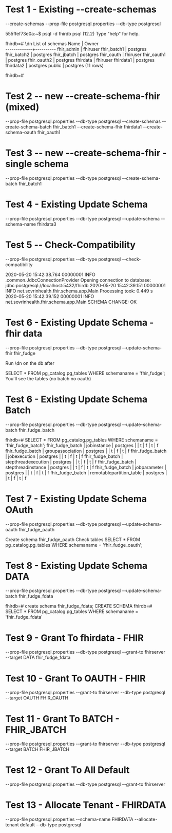 # Test 1 - Existing --create-schemas
--create-schemas
--prop-file postgresql.properties
--db-type postgresql

555ffef73e0a:~$ psql -d fhirdb
psql (12.2)
Type "help" for help.

fhirdb=# \dn
    List of schemas
    Name     |  Owner   
-------------+----------
 fhir_admin  | fhiruser
 fhir_batch1 | postgres
 fhir_batch2 | postgres
 fhir_jbatch | postgres
 fhir_oauth  | fhiruser
 fhir_oauth1 | postgres
 fhir_oauth2 | postgres
 fhirdata    | fhiruser
 fhirdata1   | postgres
 fhirdata2   | postgres
 public      | postgres
(11 rows)

fhirdb=# 

# Test 2 -- new --create-schema-fhir (mixed)
--prop-file postgresql.properties
--db-type postgresql
--create-schemas
--create-schema-batch fhir_batch1
--create-schema-fhir fhirdata1
--create-schema-oauth fhir_oauth1

# Test 3 -- new --create-schema-fhir - single schema
--prop-file postgresql.properties
--db-type postgresql
--create-schema-batch fhir_batch1

# Test 4 - Existing Update Schema
--prop-file postgresql.properties
--db-type postgresql
--update-schema
--schema-name fhirdata3

# Test 5 -- Check-Compatibility
--prop-file postgresql.properties
--db-type postgresql
--check-compatibility

2020-05-20 15:42:38.764 00000001    INFO .common.JdbcConnectionProvider Opening connection to database: jdbc:postgresql://localhost:5432/fhirdb
2020-05-20 15:42:39.151 00000001    INFO   net.sovrinhealth.fhir.schema.app.Main Processing took:   0.449 s
2020-05-20 15:42:39.152 00000001    INFO   net.sovrinhealth.fhir.schema.app.Main SCHEMA CHANGE: OK

# Test 6 - Existing Update Schema - fhir data
--prop-file postgresql.properties
--db-type postgresql
--update-schema-fhir fhir_fudge

Run \dn on the db after

SELECT * FROM pg_catalog.pg_tables WHERE schemaname = 'fhir_fudge';
You'll see the tables (no batch no oauth)

# Test 6 - Existing Update Schema Batch
--prop-file postgresql.properties
--db-type postgresql
--update-schema-batch fhir_fudge_batch

fhirdb=# SELECT * FROM pg_catalog.pg_tables WHERE schemaname = 'fhir_fudge_batch';
 fhir_fudge_batch | jobinstance              | postgres   |            | t          | f        | t           | f
 fhir_fudge_batch | groupassociation         | postgres   |            | t          | f        | t           | f
 fhir_fudge_batch | jobexecution             | postgres   |            | t          | f        | t           | f
 fhir_fudge_batch | stepthreadexecution      | postgres   |            | t          | f        | t           | f
 fhir_fudge_batch | stepthreadinstance       | postgres   |            | t          | f        | t           | f
 fhir_fudge_batch | jobparameter             | postgres   |            | t          | f        | t           | f
 fhir_fudge_batch | remotablepartition_table | postgres   |            | t          | f        | t           | f

# Test 7 - Existing Update Schema OAuth
--prop-file postgresql.properties
--db-type postgresql
--update-schema-oauth fhir_fudge_oauth

Create schema fhir_fudge_oauth
Check tables SELECT * FROM pg_catalog.pg_tables WHERE schemaname = 'fhir_fudge_oauth';

# Test 8 - Existing Update Schema DATA
--prop-file postgresql.properties
--db-type postgresql
--update-schema-batch fhir_fudge_fdata

fhirdb=# create schema fhir_fudge_fdata;
CREATE SCHEMA
fhirdb=# SELECT * FROM pg_catalog.pg_tables WHERE schemaname = 'fhir_fudge_fdata'

# Test 9 - Grant To fhirdata - FHIR
--prop-file postgresql.properties
--db-type postgresql
--grant-to fhirserver
--target DATA fhir_fudge_fdata

# Test 10 - Grant To OAUTH - FHIR
--prop-file postgresql.properties
--grant-to fhirserver
--db-type postgresql
--target OAUTH FHIR_OAUTH

# Test 11 - Grant To BATCH - FHIR_JBATCH
--prop-file postgresql.properties
--grant-to fhirserver
--db-type postgresql
--target BATCH FHIR_JBATCH

# Test 12 - Grant To All Default
--prop-file postgresql.properties
--db-type postgresql
--grant-to fhirserver

# Test 13 - Allocate Tenant - FHIRDATA
--prop-file postgresql.properties
--schema-name FHIRDATA
--allocate-tenant default
--db-type postgresql